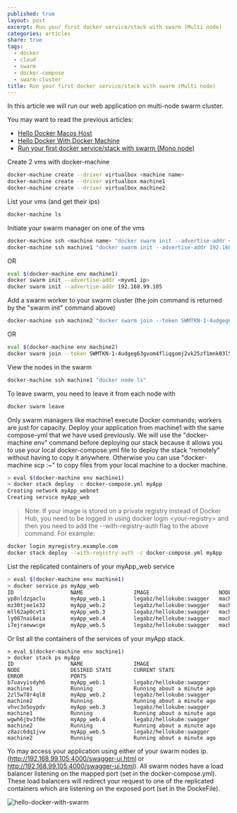 ```yaml
---
published: true
layout: post
excerpt: Run your first docker service/stack with swarm (Multi node)
categories: articles
share: true
tags:
  - docker
  - cloud
  - swarm
  - docker-compose
  - swarm-cluster
title: Run your first docker service/stack with swarm (Multi node)
---
```

In this article we will run our web application on multi-node swarm cluster.

You may want to read the previous articles: 
- [Hello Docker Macos Host](http://www.jadejaber.com/articles/hello-docker-macos-host/)
- [Hello Docker With Docker Machine](http://www.jadejaber.com/articles/hello-docker-with-docker-machine/)
- [Run your first docker service/stack with swarm (Mono node)](http://www.jadejaber.com/articles/hello-docker-with-swarm-mono-node/)

Create 2 vms with docker-machine
```bash
docker-machine create --driver virtualbox <machine name>
docker-machine create --driver virtualbox machine1
docker-machine create --driver virtualbox machine2
```

List your vms (and get their ips)

```bash
docker-machine ls
```

Initiate your swarm manager on one of the vms

```bash
docker-machine ssh <machine name> "docker swarm init --advertise-addr <myvm1 ip>" 
docker-machine ssh machine1 "docker swarm init --advertise-addr 192.168.99.105"
```

OR

```bash
eval $(docker-machine env machine1)
docker swarm init --advertise-addr <myvm1 ip> 
docker swarm init --advertise-addr 192.168.99.105
```

Add a swarm worker to your swarm cluster (the join command is returned by the "swarm init" command above)

```bash
docker-machine ssh machine2 "docker swarm join --token SWMTKN-1-4udgeg63gvom4fliqgomj2vk25zf1mnk03l5yz0stb9cc4y6ft-9q938913xdtt4eymor8d186oq 192.168.99.105:2377"
```

OR 

```bash
eval $(docker-machine env machine2)
docker swarm join --token SWMTKN-1-4udgeg63gvom4fliqgomj2vk25zf1mnk03l5yz0stb9cc4y6ft-9q938913xdtt4eymor8d186oq 192.168.99.105:2377
```

View the nodes in the swarm

```bash
docker-machine ssh machine1 "docker node ls"
```

To leave swarm, you need to leave it from each node with

```bash
docker swarm leave
```

Only swarm managers like machine1 execute Docker commands; workers are just for capacity. Deploy your application from machine1 with the same compose-yml that we have used previously. We will use the "docker-machine env" command before deploying our stack because it allows you to use your local docker-compose.yml file to deploy the stack “remotely” without having to copy it anywhere. Otherwise you can use "docker-machine scp <file> <machine>:~" to copy files from your local machine to a docker machine.
```bash
> eval $(docker-machine env machine1)
> docker stack deploy -c docker-compose.yml myApp
Creating network myApp_webnet
Creating service myApp_web
```

> Note: If your image is stored on a private registry instead of Docker Hub, you need to be logged in using docker login <your-registry\> and then you need to add the --with-registry-auth flag to the above command. For example:
```bash
docker login myregistry.example.com
docker stack deploy --with-registry-auth -c docker-compose.yml myApp
```

List the replicated containers of your myApp_web service
```bash
> eval $(docker-machine env machine1)
> docker service ps myApp_web
ID                  NAME                IMAGE                      NODE                DESIRED STATE       CURRENT STATE                ERROR               PORTS
yp8nldzgaclu        myApp_web.1         legabz/hellokube:swagger   machine1            Running             Running about a minute ago
mz30tjee1e32        myApp_web.2         legabz/hellokube:swagger   machine2            Running             Running 33 seconds ago
mll62ap0cvt1        myApp_web.3         legabz/hellokube:swagger   machine2            Running             Running 33 seconds ago
ly087nai6eia        myApp_web.4         legabz/hellokube:swagger   machine1            Running             Running about a minute ago
i7ejraewwcge        myApp_web.5         legabz/hellokube:swagger   machine2            Running             Running 33 seconds ago
```

Or list all the containers of the services of your myApp stack.
```shell
> eval $(docker-machine env machine1)
> docker stack ps myApp
ID                  NAME                IMAGE                      NODE                DESIRED STATE       CURRENT STATE                ERROR               PORTS
b7uavyisdyh6        myApp_web.1         legabz/hellokube:swagger   machine1            Running             Running about a minute ago
2zl5w78r4ql8        myApp_web.2         legabz/hellokube:swagger   machine2            Running             Running about a minute ago
vhvc3o5oypdv        myApp_web.3         legabz/hellokube:swagger   machine1            Running             Running about a minute ago
wgwh6jbv3f0e        myApp_web.4         legabz/hellokube:swagger   machine2            Running             Running about a minute ago
z8azc6dq1jvw        myApp_web.5         legabz/hellokube:swagger   machine2            Running             Running about a minute ago
```

Yo may access your application using either of your swarm nodes ip. (http://192.168.99.105:4000/swagger-ui.html or http://192.168.99.105:4000/swagger-ui.html). All swarm nodes have a load balancer listening on the mapped port (set in the docker-compose.yml). These load balancers will redirect your request to one of the replicated containers which are listening on the exposed port (set in the DockeFile).
  
![hello-docker-with-swarm]({{site.baseurl}}/images/swarm-cluster-lb.002.jpeg)